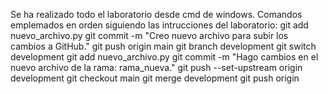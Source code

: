 Se ha realizado todo el laboratorio desde cmd de windows. Comandos emplemados en orden siguiendo las intrucciones del laboratorio:
git add nuevo_archivo.py
git commit -m "Creo nuevo archivo para subir los cambios a GitHub."
git push origin main
git branch development
git switch development
git add nuevo_archivo.py
git commit -m "Hago cambios en el nuevo archivo de la rama: rama_nueva."
git push --set-upstream origin development
git checkout main
git merge development
git push origin


